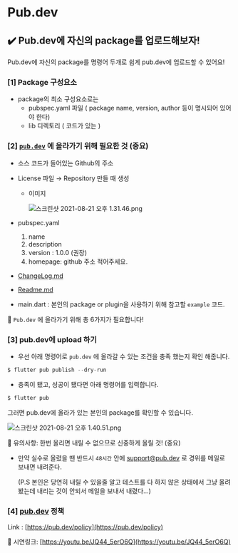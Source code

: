 # Pub.dev

## ✔️ Pub.dev에 자신의 package를 업로드해보자!

Pub.dev에 자신의 package를 명령어 두개로 쉽게 pub.dev에 업로드할 수 있어요!

### [1] Package 구성요소

- package의 최소 구성요소로는
    - pubspec.yaml 파일 ( package name, version, author 등이 명시되어 있어야 한다)
    - lib 디렉토리 ( 코드가 있는 )

### [2] [`pub.dev`](http://pub.dev) 에 올라가기 위해 필요한 것 (중요)

- 소스 코드가 들어있는 Github의 주소
- License 파일 → Repository 만들 때 생성
    - 이미지

        ![스크린샷 2021-08-21 오후 1.31.46.png](Pub%20dev%201d7399b27f1a4ca49206a50b203dc84c/%E1%84%89%E1%85%B3%E1%84%8F%E1%85%B3%E1%84%85%E1%85%B5%E1%86%AB%E1%84%89%E1%85%A3%E1%86%BA_2021-08-21_%E1%84%8B%E1%85%A9%E1%84%92%E1%85%AE_1.31.46.png)

- pubspec.yaml
    1. name 
    2. description 
    3. version : 1.0.0 (권장) 
    4. homepage: github 주소 적어주세요.
- [ChangeLog.md](http://changelog.md)
- [Readme.md](http://readme.md)
- main.dart : 본인의 package or plugin을 사용하기 위해 참고할 `example` 코드.

📌 `Pub.dev` 에 올라가기 위해 총 6가지가 필요합니다!  

### [3] pub.dev에 upload 하기

- 우선 아래 명령어로 `pub.dev` 에 올라갈 수 있는 조건을 충족 했는지 확인 해줍니다.

```dart
$ flutter pub publish --dry-run
```

- 충족이 됐고, 성공이 됐다면 아래 명령어를 입력합니다.

```dart
$ flutter pub
```

그러면 pub.dev에 올라가 있는 본인의 package를 확인할 수 있습니다.

![스크린샷 2021-08-21 오후 1.40.51.png](Pub%20dev%201d7399b27f1a4ca49206a50b203dc84c/%E1%84%89%E1%85%B3%E1%84%8F%E1%85%B3%E1%84%85%E1%85%B5%E1%86%AB%E1%84%89%E1%85%A3%E1%86%BA_2021-08-21_%E1%84%8B%E1%85%A9%E1%84%92%E1%85%AE_1.40.51.png)

📌 유의사항: 한번 올리면 내릴 수 없으므로 신중하게 올릴 것! (중요)

- 만약 실수로 올렸을 땐 반드시 `48시간` 안에 support@pub.dev 로 경위를 메일로 보내면 내려준다.

    (P.S 본인은 당연히 내릴 수 있을줄 알고 테스트를 다 하지 않은 상태에서 그냥 올려봤는데 내리는 것이 안되서 메일을 보내서 내렸다...)

### [4] [pub.dev](http://pub.dev) 정책

Link : [https://pub.dev/policy](https://pub.dev/policy)

 

🔗 시연링크: [https://youtu.be/JQ44_5erO6Q](https://youtu.be/JQ44_5erO6Q)